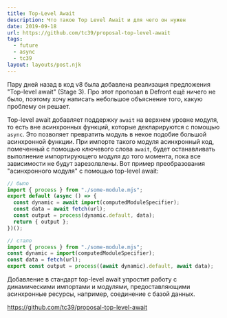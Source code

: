```yaml
---
title: Top-Level Await
description: Что такое Top Level Await и для чего он нужен
date: 2019-09-18
url: https://github.com/tc39/proposal-top-level-await
tags:
  - future
  - async
  - tc39
layout: layouts/post.njk
---
```

Пару дней назад в код v8 была добавлена реализация предложения "Top-level await" (Stage 3). Про этот пропозал в Defront ещё ничего не было, поэтому хочу написать небольшое объяснение того, какую проблему он решает.

Top-level await добавляет поддержку `await` на верхнем уровне модуля, то есть вне асинхронных функций, которые декларируются с помощью `async`. Это позволяет превратить модуль в некое подобие большой асинхронной функции. При импорте такого модуля асинхронный код, помеченный с помощью ключевого слова `await`, будет останавливать выполнение импортирующего модуля до того момента, пока все зависимости не будут зарезолвлены. Вот пример преобразования "асинхронного модуля" с помощью top-level await:

```js
// было
import { process } from "./some-module.mjs";
export default (async () => {
  const dynamic = await import(computedModuleSpecifier);
  const data = await fetch(url);
  const output = process(dynamic.default, data);
  return { output };
})();

// стало
import { process } from "./some-module.mjs";
const dynamic = import(computedModuleSpecifier);
const data = fetch(url);
export const output = process((await dynamic).default, await data);
```

Добавление в стандарт top-level await упростит работу с динамическими импортами и модулями, предоставляющими асинхронные ресурсы, например, соединение с базой данных.

https://github.com/tc39/proposal-top-level-await
